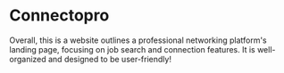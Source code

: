 # Connectopro
Overall, this is a website outlines a professional networking platform's landing page, focusing on job search and connection features. It is well-organized and designed to be user-friendly!
